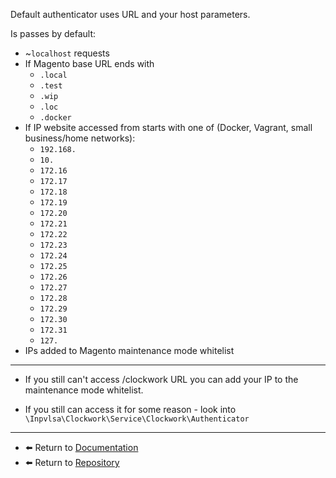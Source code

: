 Default authenticator uses URL and your host parameters.

Is passes by default:
- ~`localhost` requests
- If Magento base URL ends with
    - `.local`
    - `.test`
    - `.wip`
    - `.loc`
    - `.docker`
- If IP website accessed from starts with one of (Docker, Vagrant, small business/home networks):
    - `192.168.`
    - `10.`
    - `172.16`
    - `172.17`
    - `172.18`
    - `172.19`
    - `172.20`
    - `172.21`
    - `172.22`
    - `172.23`
    - `172.24`
    - `172.25`
    - `172.26`
    - `172.27`
    - `172.28`
    - `172.29`
    - `172.30`
    - `172.31`
    - `127.`
- IPs added to Magento maintenance mode whitelist
<hr>

- If you still can't access /clockwork URL you can add your IP to the maintenance mode whitelist.

- If you still can access it for some reason - look into `\Inpvlsa\Clockwork\Service\Clockwork\Authenticator`

<hr>

- ⬅️ Return to [Documentation](../readme.md)
- ⬅️ Return to [Repository](https://github.com/INPVLSA/magento-clockwork/blob/master/)
